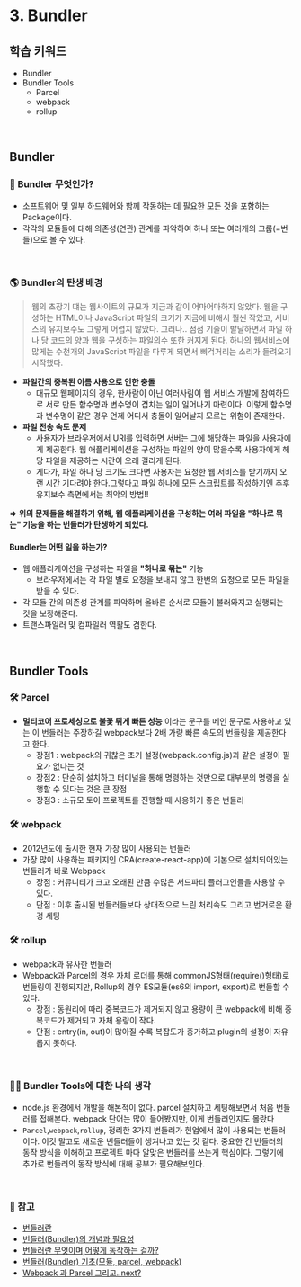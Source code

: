 # 3. Bundler

## 학습 키워드

- Bundler
- Bundler Tools
  - Parcel
  - webpack
  - rollup

<br/>

## Bundler

### 📖 Bundler 무엇인가?

- 소프트웨어 및 일부 하드웨어와 함께 작동하는 데 필요한 모든 것을 포함하는 Package이다.
- 각각의 모듈들에 대해 의존성(연관) 관계를 파악하여 하나 또는 여러개의 그룹(=번들)으로 볼 수 있다.

<br/>

### 🌎 Bundler의 탄생 배경

> 웹의 초장기 떄는 웹사이트의 규모가 지금과 같이 어마어마하지 않았다. 웹을 구성하는 HTML이나 JavaScript 파일의 크기가 지금에 비해서 훨씬 작았고, 서비스의 유지보수도 그렇게 어렵지 않았다. 그러나.. 점점 기술이 발달하면서 파일 하나 당 코드의 양과 웹을 구성하는 파일의수 또한 커지게 된다. 하나의 웹서비스에 많게는 수천개의 JavaScript 파일을 다루게 되면서 삐걱거리는 소리가 들려오기 시작했다.

- __파일간의 중복된 이름 사용으로 인한 충돌__
  - 대규모 웹페이지의 경우, 한사람이 아닌 여러사림이 웹 서비스 개발에 참여하므로 서로 만든 함수명과 변수명이 겹치는 일이 일어나기 마련이다. 이렇게 함수명과 변수명이 같은 경우 언제 어디서 충돌이 일어날지 모르는 위험이 존재한다.
- __파일 전송 속도 문제__
  - 사용자가 브라우저에서 URI를 입력하면 서버는 그에 해당하는 파일을 사용자에게 제공한다. 웹 애플리케이션을 구성하는 파일의 양이 많을수록 사용자에게 해당 파일을 제공하는 시간이 오래 걸리게 된다.
  - 게다가, 파일 하나 당 크기도 크다면 사용자는 요청한 웹 서비스를 받기까지 오랜 시간 기다려야 한다.그렇다고 파일 하나에 모든 스크립트를 작성하기엔 추후 유지보수 측면에서는 최악의 방법!!

__⇒ 위의 문제들을 해결하기 위해, 웹 에플리케이션을 구성하는 여러 파일을 "하나로 묶는" 기능을 하는 번들러가 탄생하게 되었다.__

#### Bundler는 어떤 일을 하는가?

- 웹 애플리케이션을 구성하는 파일을 __"하나로 묶는"__ 기능
  - 브라우저에서는 각 파일 별로 요청을 보내지 않고 한번의 요청으로 모든 파일을 받을 수 있다.
- 각 모듈 간의 의존성 관계를 파악하며 올바른 순서로 모듈이 불러와지고 실행되는 것을 보장해준다.
- 트랜스파일러 및 컴파일러 역활도 겸한다.

<br/>

## Bundler Tools

### 🛠️ Parcel

- __멀티코어 프로세싱으로 불꽃 튀게 빠른 성능__ 이라는 문구를 메인 문구로 사용하고 있는 이 번들러는 주장하길 webpack보다 2배 가량 빠른 속도의 번들링을 제공한다고 한다.
  - 장점1 : webpack의 귀찮은 초기 설정(webpack.config.js)과 같은 설정이 필요가 없다는 것
  - 장점2 : 단순히 설치하고 터미널을 통해 명령하는 것만으로 대부분의 명령을 실행할 수 있다는 것은 큰 장점
  - 장점3 : 소규모 토이 프로젝트를 진행할 때 사용하기 좋은 번들러

### 🛠️ webpack

- 2012년도에 출시한 현재 가장 많이 사용되는 번들러
- 가장 많이 사용하는 패키지인 CRA(create-react-app)에 기본으로 설치되어있는 번들러가 바로 Webpack
  - 장점 : 커뮤니티가 크고 오래된 만큼 수많은 서드파티 플러그인들을 사용할 수 있다.
  - 단점 : 이후 출시된 번들러들보다 상대적으로 느린 처리속도 그리고 번거로운 환경 세팅

### 🛠️ rollup

- webpack과 유사한 번들러
- Webpack과 Parcel의 경우 자체 로더를 통해 commonJS형태(require()형태)로 번들링이 진행되지만,
Rollup의 경우 ES모듈(es6의 import, export)로 번들할 수 있다.
  - 장점 : 동원리에 따라 중복코드가 제거되지 않고 용량이 큰 webpack에 비해 중복코드가 제거되고 자체 용량이 작다.
  - 단점 : entry(in, out)이 많아질 수록 복잡도가 증가하고 plugin의 설정이 자유롭지 못하다.
  
<br/>

### ✍🏻 Bundler Tools에 대한 나의 생각

- node.js 환경에서 개발을 해본적이 없다. parcel 설치하고 세팅해보면서 처음 번들러를 접해본다. webpack 단어는 많이 들어봤지만, 이게 번들러인지도 몰랐다
- `Parcel`,`webpack`,`rollup`, 정리한 3가지 번들러가 현업에서 많이 사용되는 번들러이다. 이것 말고도 새로운 번들러들이 생겨나고 있는 것 같다. 중요한 건 번들러의 동작 방식을 이해하고 프로젝트 마다 알맞은 번들러를 쓰는게 핵심이다. 그렇기에 추가로 번들러의 동작 방식에 대해 공부가 필요해보인다.

<br/>

### 🔗 참고

- [번들러란](https://velog.io/@realsnoopso/%EB%B2%88%EB%93%A4%EB%9F%ACBundler%EB%9E%80)
- [번들러(Bundler)의 개념과 필요성](https://velog.io/@timosean/Web-%EB%B2%88%EB%93%A4%EB%9F%ACBundler%EC%9D%98-%EA%B0%9C%EB%85%90%EA%B3%BC-%ED%95%84%EC%9A%94%EC%84%B1)
- [번들러란 무엇이며,어떻게 동작하는 걸까?](https://velog.io/@rookieand/%EB%B2%88%EB%93%A4%EB%9F%AC%EB%9E%80-%EB%AC%B4%EC%97%87%EC%9D%B4%EB%A9%B0-%EC%96%B4%EB%96%BB%EA%B2%8C-%EB%8F%99%EC%9E%91%ED%95%98%EB%8A%94-%EA%B1%B8%EA%B9%8C)
- [번들러(Bundler) 기초(모듈, parcel, webpack)](https://velog.io/@ja960508/%EB%B2%88%EB%93%A4%EB%9F%ACBundler-%EA%B8%B0%EC%B4%88%EB%AA%A8%EB%93%88-parcel-webpack)
- [Webpack 과 Parcel 그리고..next?](https://velog.io/@stardust6653/%EB%B2%88%EB%93%A4%EB%9F%AC-Webpack-%EA%B3%BC-Parcel-%EA%B7%B8%EB%A6%AC%EA%B3%A0..next)
